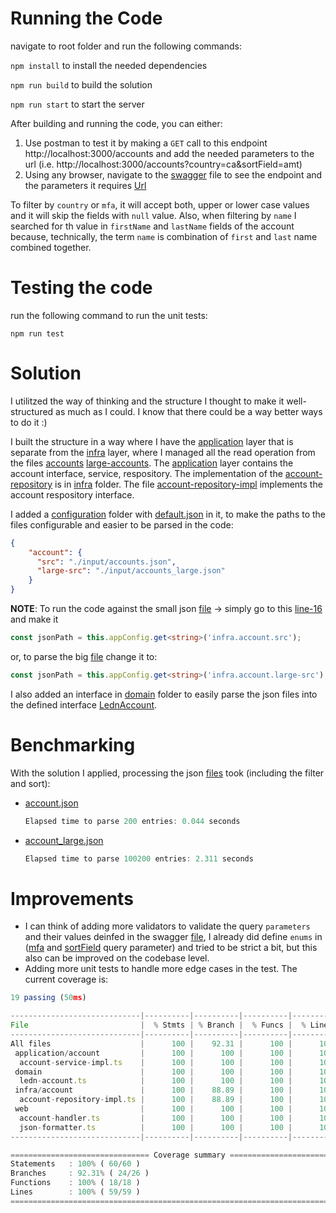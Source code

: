# Running the Code

navigate to root folder and run the following commands:

`npm install` to install the needed dependencies

`npm run build` to build the solution

`npm run start` to start the server

After building and running the code, you can either: 
1. Use postman to test it by making a `GET` call to this endpoint http://localhost:3000/accounts and add the needed parameters to the url (i.e. http://localhost:3000/accounts?country=ca&sortField=amt)
2. Using any browser, navigate to the [swagger](swagger.json) file to see the endpoint and the parameters it requires [Url](http://localhost:3000/docs)

To filter by `country` or `mfa`, it will accept both, upper or lower case values and it will skip the fields with `null` value. Also, when filtering by `name` I searched for th value in `firstName` and `lastName` fields of the account because, technically, the term `name` is combination of `first` and `last` name combined together.
# Testing the code

run the following command to run the unit tests:

`npm run test`


# Solution
I utilitzed the way of thinking and the structure I thought to make it well-structured as much as I could. I know that there could be a way better ways to do it :)

I built the structure in a way where I have the [application](./src/application) layer that is separate from the [infra](./src/infra) layer, where I managed all the read operation from the files [accounts](./input/accounts.json) [large-accounts](./input/accounts_large.json). The [application](./src/application/account) layer contains the account interface, service, respository.
The implementation of the [account-repository](./src/application/account/account-repository.ts) is in [infra](./src/infra/account) folder. The file [account-repository-impl](./src/infra/account/account-repository-impl.ts) implements the account respository interface.


I added a [configuration](./config) folder with [default.json](./config/default.json) in it, to make the paths to the files configurable and easier to be parsed in the code:
```json
{
    "account": {
      "src": "./input/accounts.json",
      "large-src": "./input/accounts_large.json"
    }
}
```
**NOTE**: To run the code against the small json [file](./input/accounts.json) -> simply go to this [line-16](./src/infra/account/account-repository-impl.ts#Ln16) and make it 
```ts
const jsonPath = this.appConfig.get<string>('infra.account.src');
```
or, to parse the big [file](./input/accounts_large.json) change it to:
```ts
const jsonPath = this.appConfig.get<string>('infra.account.large-src');
```

I also added an interface in [domain](./src/domain) folder to easily parse the json files into the defined interface [LednAccount](./src/domain/ledn-account.ts).

# Benchmarking
With the solution I applied, processing the json [files](./input) took (including the filter and sort):
- [account.json](./input/account.json)
   ```ts
   Elapsed time to parse 200 entries: 0.044 seconds
   ```
- [account_large.json](./input/account_large.json)
  ```ts
  Elapsed time to parse 100200 entries: 2.311 seconds
   ```
# Improvements
- I can think of adding more validators to validate the query `parameters` and their values deinfed in the swagger [file](swagger.json#Ln18), I already did define `enums` in ([mfa](swagger.json#Ln31) and [sortField](swagger.json#Ln47) query parameter) and tried to be strict a bit, but this also can be improved on the codebase level.
- Adding more unit tests to handle more edge cases in the test. The current coverage is:
```ts
19 passing (50ms)

-----------------------------|----------|----------|----------|----------|-------------------|
File                         |  % Stmts | % Branch |  % Funcs |  % Lines | Uncovered Line #s |
-----------------------------|----------|----------|----------|----------|-------------------|
All files                    |      100 |    92.31 |      100 |      100 |                   |
 application/account         |      100 |      100 |      100 |      100 |                   |
  account-service-impl.ts    |      100 |      100 |      100 |      100 |                   |
 domain                      |      100 |      100 |      100 |      100 |                   |
  ledn-account.ts            |      100 |      100 |      100 |      100 |                   |
 infra/account               |      100 |    88.89 |      100 |      100 |                   |
  account-repository-impl.ts |      100 |    88.89 |      100 |      100 |             71,85 |
 web                         |      100 |      100 |      100 |      100 |                   |
  account-handler.ts         |      100 |      100 |      100 |      100 |                   |
  json-formatter.ts          |      100 |      100 |      100 |      100 |                   |
-----------------------------|----------|----------|----------|----------|-------------------|

=============================== Coverage summary ===============================
Statements   : 100% ( 60/60 )
Branches     : 92.31% ( 24/26 )
Functions    : 100% ( 18/18 )
Lines        : 100% ( 59/59 )
================================================================================
```